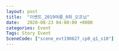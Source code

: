 ```yaml
---
layout: post
title:  "이벤트_2019여름_0화_오프닝"
date:   2020-08-23 04:00:00 +0000
categories: Event
Tags: Story Event
SceneCode: ["scene_evt190627_cp0_q1_s10"]
---
```

